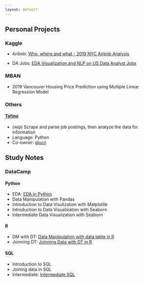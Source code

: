 ```yaml
---
layout: default
---
```


## Personal Projects

### Kaggle
- Aribnb: [Who, where and what - 2019 NYC Airbnb Analysis](https://github.com/juliayyy/Kaggle-Projects/blob/main/Airbnb/who-where-and-what-2019-nyc-airb-b-analysis.ipynb)

- DA Jobs: [EDA Visualization and NLP on US Data Analyst Jobs](https://github.com/juliayyy/Kaggle-Projects/blob/main/DA%20Jobs/eda-visualization-nlp-on-us-data-analyst-jobs%20(1).ipynb)


### MBAN
- 2019 Vancouver Housing Price Prediction using Multiple Linear Regression Model

### Others
#### [Tofino](https://github.com/glucn/tofino)
- (wip) Scrape and parse job postings, then analyze the data for information
- Language: Python
- Co-owner: [glucn](https://github.com/glucn)


## Study Notes

### DataCamp

#### Python
- EDA: [EDA in Python](https://github.com/juliayyy/DataCamp/blob/master/EDA%20in%20Python.py)
- Data Manipulation with Pandas
- Introduction to Data Visulization with Matplotlib
- Introduction to Data Visualization with Seaborn
- Intermediate Data Visualization with Seaborn

#### R
- DM with DT: [Data Manipulation with data.table in R](https://github.com/juliayyy/DataCamp/blob/master/Data%20Manipulation%20with%20data.table%20in%20R.r)
- Joinning DT: [Joinning Data with DT in R](https://github.com/juliayyy/DataCamp/blob/master/Joinning%20Data%20with%20DT%20in%20R.r)

#### SQL
- Introduction to SQL
- Joining data in SQL
- Intermediate: [Intermediate SQL](https://github.com/juliayyy/DataCamp/blob/master/Intermediate%20SQL.sql)
